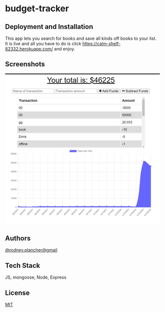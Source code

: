 # budget-tracker

## Deployment and Installation 

This app lets you search for books and save all kinds off books to your list. It is live and all you have to do is click https://calm-shelf-82332.herokuapp.com/ and enjoy.

## Screenshots

![App Screenshot](./public/apppic.png)

## Authors

[@rodney.plancher@gmail](https://www.github.com/rodney1100)


## Tech Stack

JS, mongoose, Node, Express


## License

[MIT](https://choosealicense.com/licenses/mit/)

